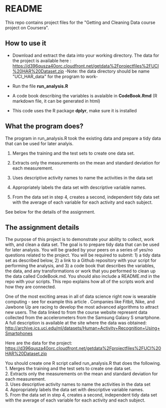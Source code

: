 # README
This repo contains project files for the "Getting and Cleaning Data course project on Coursera".

## How to use it
* Download and extract the data into your working directory.
The data for the project is available here :
https://d396qusza40orc.cloudfront.net/getdata%2Fprojectfiles%2FUCI%20HAR%20Dataset.zip
-Note:  the data directory should be name "UCI_HAR_data" for the program to work-

* Run the file __run_analysis.R__

* A code book describing the variables is avalaible in __CodeBook.Rmd__ (R markdown file, it can be generated in html)

* This code uses the R package __dplyr__, make sure it is installed

## What the program does?
The program in run_analysis.R took the existing data and prepare a tidy data that can be used for later analyis. 

1. Merges the training and the test sets to create one data set.  

2. Extracts only the measurements on the mean and standard deviation for each measurement.   
3. Uses descriptive activity names to name the activities in the data set  
4. Appropriately labels the data set with descriptive variable names.   
5. From the data set in step 4, creates a second, independent tidy data set with the average of each variable for each activity and each subject.  

See below for the details of the assignment.

## The assignment details

The purpose of this project is to demonstrate your ability to collect, work with, and clean a data set. The goal is to prepare tidy data that can be used for later analysis. You will be graded by your peers on a series of yes/no questions related to the project. You will be required to submit: 1) a tidy data set as described below, 2) a link to a Github repository with your script for performing the analysis, and 3) a code book that describes the variables, the data, and any transformations or work that you performed to clean up the data called CodeBook.md. You should also include a README.md in the repo with your scripts. This repo explains how all of the scripts work and how they are connected.  

One of the most exciting areas in all of data science right now is wearable computing - see for example this article . Companies like Fitbit, Nike, and Jawbone Up are racing to develop the most advanced algorithms to attract new users. The data linked to from the course website represent data collected from the accelerometers from the Samsung Galaxy S smartphone. A full description is available at the site where the data was obtained: 
http://archive.ics.uci.edu/ml/datasets/Human+Activity+Recognition+Using+Smartphones 

Here are the data for the project: 
https://d396qusza40orc.cloudfront.net/getdata%2Fprojectfiles%2FUCI%20HAR%20Dataset.zip 

You should create one R script called run_analysis.R that does the following.  
    1. Merges the training and the test sets to create one data set.  
    2. Extracts only the measurements on the mean and standard deviation for each measurement.   
    3. Uses descriptive activity names to name the activities in the data set  
    4. Appropriately labels the data set with descriptive variable names.   
    5. From the data set in step 4, creates a second, independent tidy data set with the average of each variable for each activity and each subject.  
